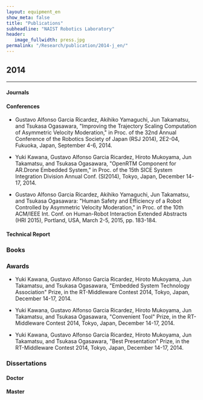 ```yaml
---
layout: equipment_en
show_meta: false
title: "Publications"
subheadline: "NAIST Robotics Laboratory"
header:
   image_fullwidth: press.jpg
permalink: "/Research/publication/2014-j_en/"
---
```


## 2014
___

#### Journals





#### Conferences
- Gustavo Alfonso Garcia Ricardez, Akihiko Yamaguchi, Jun Takamatsu, and Tsukasa Ogasawara, "Improving the Trajectory Scaling Computation of Asymmetric Velocity Moderation," in Proc. of the 32nd Annual Conference of the Robotics Society of Japan (RSJ 2014), 2E2-04, Fukuoka, Japan, September 4-6, 2014.

- Yuki Kawana, Gustavo Alfonso Garcia Ricardez, Hiroto Mukoyama, Jun Takamatsu, and Tsukasa Ogasawara, "OpenRTM Component for AR.Drone Embedded System," in Proc. of the 15th SICE System Integration Division Annual Conf. (SI2014), Tokyo, Japan, December 14-17, 2014.

- Gustavo Alfonso Garcia Ricardez, Akihiko Yamaguchi, Jun Takamatsu, and Tsukasa Ogasawara: "Human Safety and Efficiency of a Robot Controlled by Asymmetric Velocity Moderation," in Proc. of the 10th ACM/IEEE Int. Conf. on Human-Robot Interaction Extended Abstracts (HRI 2015), Portland, USA, March 2-5, 2015, pp. 183-184.





#### Technical Report


### Books



### Awards
- Yuki Kawana, Gustavo Alfonso Garcia Ricardez, Hiroto Mukoyama, Jun Takamatsu, and Tsukasa Ogasawara, "Embedded System Technology Association" Prize, in the RT-Middleware Contest 2014, Tokyo, Japan, December 14-17, 2014.

- Yuki Kawana, Gustavo Alfonso Garcia Ricardez, Hiroto Mukoyama, Jun Takamatsu, and Tsukasa Ogasawara, "Convenient Tool" Prize, in the RT-Middleware Contest 2014, Tokyo, Japan, December 14-17, 2014.

- Yuki Kawana, Gustavo Alfonso Garcia Ricardez, Hiroto Mukoyama, Jun Takamatsu, and Tsukasa Ogasawara, "Best Presentation" Prize, in the RT-Middleware Contest 2014, Tokyo, Japan, December 14-17, 2014.





### Dissertations

#### Doctor





#### Master
